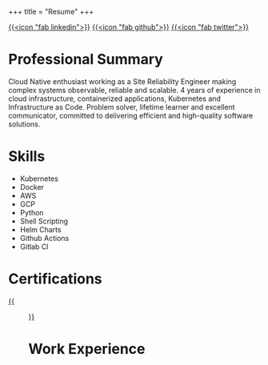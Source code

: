 +++
title = "Resume"
+++

[{{<icon "fab linkedin">}}](https://www.linkedin.com/in/runit-misra/)    [{{<icon "fab github">}}](https://github.com/runitmisra)    [{{<icon "fab twitter">}}](https://twitter.com/babybadger78648)

# Professional Summary

Cloud Native enthusiast working as a Site Reliability Engineer making complex systems observable, reliable and scalable. 4 years of experience in cloud infrastructure, containerized applications, Kubernetes and Infrastructure as Code. Problem solver, lifetime learner and excellent communicator, committed to delivering efficient and high-quality software solutions.

# Skills

- Kubernetes
- Docker
- AWS
- GCP
- Python
- Shell Scripting
- Helm Charts
- Github Actions
- Gitlab CI

# Certifications

[{{<figure src="cka-certified-kubernetes-administrator.png">}}](https://www.credly.com/badges/7ebb45af-378c-4b69-bd98-45807a411fb9/public_url)

# Work Experience


